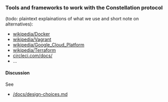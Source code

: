 ### Tools and frameworks to work with the Constellation protocol

(todo: plaintext explainations of what we use and short note on alternatives):

* [wikipedia/Docker](https://en.wikipedia.org/wiki/Docker_(software))
* [wikipedia/Vagrant](https://en.wikipedia.org/wiki/Vagrant_(software))
* [wikipedia/Google_Cloud_Platform](https://en.wikipedia.org/wiki/Google_Cloud_Platform)
* [wikipedia/Terraform](https://en.wikipedia.org/wiki/Terraform_(software))
* [circleci.com/docs/](https://circleci.com/docs/)
* ...

#### Discussion
See

* [/docs/design-choices.md](https://github.com/Constellation-Labs/constellation/blob/dev/docs/design-choices.md)
